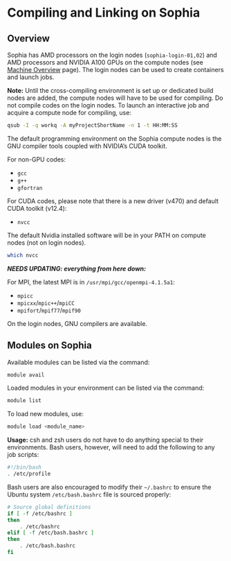 # Compiling and Linking on Sophia

## Overview
Sophia has AMD processors on the login nodes (`sophia-login-01,02`) and AMD processors and NVIDIA A100 GPUs on the compute nodes (see [Machine Overview](../hardware-overview/machine-overview.md) page). The login nodes can be used to create containers and launch jobs.

**Note:** Until the cross-compiling environment is set up or dedicated build nodes are added, the compute nodes will have to be used for compiling. Do not compile codes on the login nodes. To launch an interactive job and acquire a compute node for compiling, use:

```bash
qsub -I -q workq -A myProjectShortName -n 1 -t HH:MM:SS
```

The default programming environment on the Sophia compute nodes is the GNU compiler tools coupled with NVIDIA’s CUDA toolkit.

For non-GPU codes:

- `gcc`
- `g++`
- `gfortran`

For CUDA codes, please note that there is a new driver (v470) and default CUDA toolkit (v12.4):

- `nvcc`

The default Nvidia installed software will be in your PATH on compute nodes (not on login nodes).

```bash
which nvcc
```

***NEEDS UPDATING: everything from here down:***

For MPI, the latest MPI is in `/usr/mpi/gcc/openmpi-4.1.5a1`:

- `mpicc`
- `mpicxx`/`mpic++`/`mpiCC`
- `mpifort`/`mpif77`/`mpif90`

On the login nodes, GNU compilers are available.

## Modules on Sophia
Available modules can be listed via the command:

```bash
module avail
```

Loaded modules in your environment can be listed via the command:

```bash
module list
```

To load new modules, use:

```bash
module load <module_name>
```

**Usage:** csh and zsh users do not have to do anything special to their environments. Bash users, however, will need to add the following to any job scripts:

```bash
#!/bin/bash
. /etc/profile
```

Bash users are also encouraged to modify their `~/.bashrc` to ensure the Ubuntu system `/etc/bash.bashrc` file is sourced properly:

```bash
# Source global definitions
if [ -f /etc/bashrc ]
then
    . /etc/bashrc
elif [ -f /etc/bash.bashrc ]
then
    . /etc/bash.bashrc
fi
```